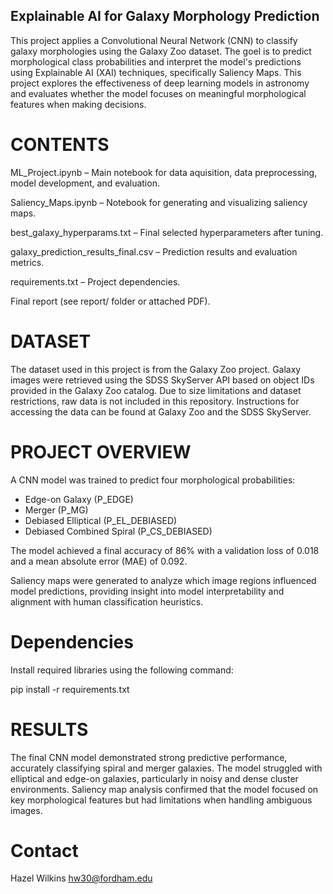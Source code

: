 ## Explainable AI for Galaxy Morphology Prediction

This project applies a Convolutional Neural Network (CNN) to classify galaxy morphologies using the Galaxy Zoo dataset. The goel is to predict morphological class probabilities and interpret the model's predictions using Explainable AI (XAI) techniques, specifically Saliency Maps. This project explores the effectiveness of deep learning models in astronomy and evaluates whether the model focuses on meaningful morphological features when making decisions.

# CONTENTS
ML_Project.ipynb – Main notebook for data aquisition, data preprocessing, model development, and evaluation.

Saliency_Maps.ipynb – Notebook for generating and visualizing saliency maps.

best_galaxy_hyperparams.txt – Final selected hyperparameters after tuning.

galaxy_prediction_results_final.csv – Prediction results and evaluation metrics.

requirements.txt – Project dependencies.

Final report (see report/ folder or attached PDF).

# DATASET
The dataset used in this project is from the Galaxy Zoo project. Galaxy images were retrieved using the SDSS SkyServer API based on object IDs provided in the Galaxy Zoo catalog. Due to size limitations and dataset restrictions, raw data is not included in this repository. Instructions for accessing the data can be found at Galaxy Zoo and the SDSS SkyServer.

# PROJECT OVERVIEW
A CNN model was trained to predict four morphological probabilities:
  - Edge-on Galaxy (P_EDGE)
  - Merger (P_MG)
  - Debiased Elliptical (P_EL_DEBIASED)
  - Debiased Combined Spiral (P_CS_DEBIASED)

The model achieved a final accuracy of 86% with a validation loss of 0.018 and a mean absolute error (MAE) of 0.092.

Saliency maps were generated to analyze which image regions influenced model predictions, providing insight into model interpretability and alignment with human classification heuristics.

# Dependencies
Install required libraries using the following command:

pip install -r requirements.txt

# RESULTS
The final CNN model demonstrated strong predictive performance, accurately classifying spiral and merger galaxies. The model struggled with elliptical and edge-on galaxies, particularly in noisy and dense cluster environments. Saliency map analysis confirmed that the model focused on key morphological features but had limitations when handling ambiguous images.

# Contact
Hazel Wilkins
hw30@fordham.edu
